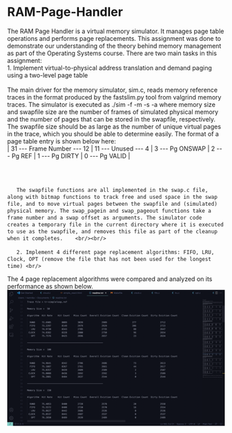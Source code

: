 # RAM-Page-Handler
The RAM Page Handler is a virtual memory simulator. It manages page table operations and performs page replacements. This assignment was done to demonstrate our understanding of the theory behind memory management as part of the Operating Systems course. There are two main tasks in this assignment:<br/>
       1. Implement virtual-to-physical address translation and demand paging using a two-level page table <br/><br/>
       The main driver for the memory simulator, sim.c, reads memory reference traces in the format produced by the fastslim.py tool from valgrind memory traces. The simulator is executed as ./sim -f -m -s -a where memory size and swapfile size are the number of frames of simulated physical memory and the number of pages that can be stored in the swapfile, respectively. The swapfile size should be as large as the number of unique virtual pages in the trace, which you should be able to determine easily. The format of a page table entry is shown below here: <br/>
    | 31 --- Frame Number --- 12 | 11 --- Unused --- 4 | 3 --- Pg ONSWAP | 2 --- Pg REF | 1 --- Pg DIRTY | 0 --- Pg VALID | 
    
 <br/><br/>
    
       The swapfile functions are all implemented in the swap.c file, along with bitmap functions to track free and used space in the swap file, and to move virtual pages between the swapfile and (simulated) physical memory. The swap_pagein and swap_pageout functions take a frame number and a swap offset as arguments. The simulator code creates a temporary file in the current directory where it is executed to use as the swapfile, and removes this file as part of the cleanup when it completes.    <br/><br/>
       
       2. Implement 4 different page replacement algorithms: FIFO, LRU, Clock, OPT (remove the file that has not been used for the longest time) <br/>
The 4 page replacement algorithms were compared and analyzed on its performance as shown below. <br/>
![Quote](https://github.com/kannikakabilar/RAM-Page-Handler/blob/main/analysis_shot.png)
    
